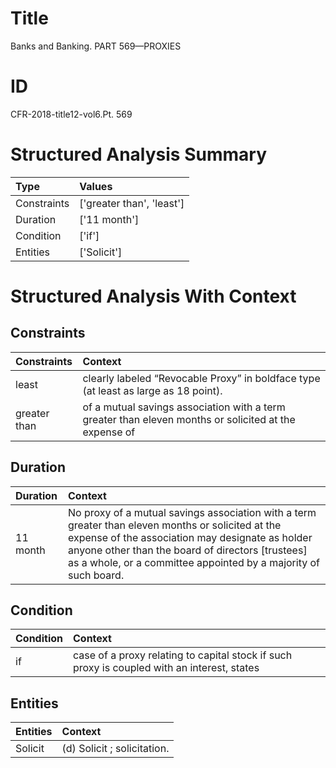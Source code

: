 # Title

 Banks and Banking. PART 569—PROXIES


# ID

 CFR-2018-title12-vol6.Pt. 569


# Structured Analysis Summary

| Type        | Values                    |
|:------------|:--------------------------|
| Constraints | ['greater than', 'least'] |
| Duration    | ['11 month']              |
| Condition   | ['if']                    |
| Entities    | ['Solicit']               |


# Structured Analysis With Context

 


## Constraints

| Constraints   | Context                                                                                               |
|:--------------|:------------------------------------------------------------------------------------------------------|
| least         | clearly labeled &#8220;Revocable Proxy&#8221; in boldface type (at least  as large as 18 point).      |
| greater than  | of a mutual savings association with a term greater than eleven months or solicited at the expense of |


## Duration

| Duration   | Context                                                                                                                                                                                                                                                                      |
|:-----------|:-----------------------------------------------------------------------------------------------------------------------------------------------------------------------------------------------------------------------------------------------------------------------------|
| 11 month   | No proxy of a mutual savings association with a term greater than eleven months or solicited at the expense of the association may designate as holder anyone other than the board of directors [trustees] as a whole, or a committee appointed by a majority of such board. |


## Condition

| Condition   | Context                                                                                     |
|:------------|:--------------------------------------------------------------------------------------------|
| if          | case of a proxy relating to capital stock if such proxy is coupled with an interest, states |


## Entities

| Entities   | Context                      |
|:-----------|:-----------------------------|
| Solicit    | (d)  Solicit ; solicitation. |


